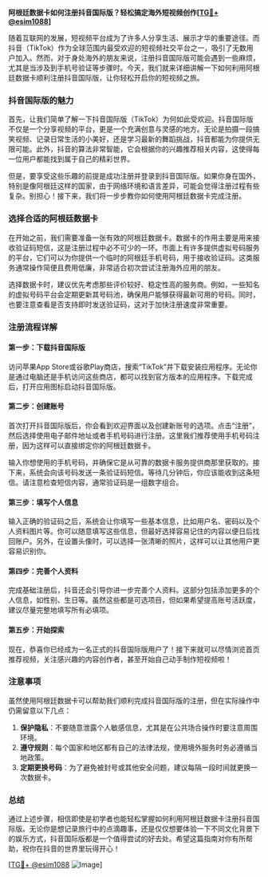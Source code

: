**阿根廷数据卡如何注册抖音国际版？轻松搞定海外短视频创作[[TG💪+ @esim1088](https://t.me/s/esim1088)]**

随着互联网的发展，短视频平台成为了许多人分享生活、展示才华的重要途径。而抖音（TikTok）作为全球范围内最受欢迎的短视频社交平台之一，吸引了无数用户加入。然而，对于身处海外的朋友来说，注册抖音国际版可能会遇到一些麻烦，尤其是当涉及到手机号验证等步骤时。今天，我们就来详细讲解一下如何利用阿根廷数据卡顺利注册抖音国际版，让你轻松开启你的短视频之旅。

### 抖音国际版的魅力

首先，让我们简单了解一下抖音国际版（TikTok）为何如此受欢迎。抖音国际版不仅是一个分享视频的平台，更是一个充满创意与灵感的地方。无论是拍摄一段搞笑视频、记录日常生活的小美好，还是学习最新的舞蹈挑战，抖音都能为你提供无限可能。此外，抖音的算法非常智能，它会根据你的兴趣推荐相关内容，这使得每一位用户都能找到属于自己的精彩世界。

但是，要享受这些乐趣的前提是成功注册并登录到抖音国际版。如果你身在国外，特别是像阿根廷这样的国家，由于网络环境和语言差异，可能会觉得注册过程有些复杂。别担心！接下来，我们将一步步教你如何使用阿根廷数据卡完成注册。

### 选择合适的阿根廷数据卡

在开始之前，我们需要准备一张有效的阿根廷数据卡。数据卡的作用主要是用来接收验证码短信，这是注册过程中必不可少的一环。市面上有许多提供虚拟号码服务的平台，它们可以为你提供一个临时的阿根廷手机号码，用于接收验证码。这类服务通常操作简便且费用低廉，非常适合初次尝试注册海外应用的朋友。

选择数据卡时，建议优先考虑那些评价较好、稳定性高的服务商。例如，一些知名的虚拟号码平台会定期更新其号码池，确保用户能够获得最新可用的号码。同时，也要注意查看是否支持即时发送验证码，这对于加快注册速度非常重要。

### 注册流程详解

#### 第一步：下载抖音国际版

访问苹果App Store或谷歌Play商店，搜索“TikTok”并下载安装应用程序。无论你是通过电脑还是手机访问这些商店，都可以找到官方版本的应用程序。下载完成后，打开应用图标启动抖音国际版。

#### 第二步：创建账号

首次打开抖音国际版后，你会看到欢迎界面以及创建新账号的选项。点击“注册”，然后选择使用电子邮件地址或者手机号码进行注册。这里我们推荐使用手机号码注册，因为这样可以直接绑定你的阿根廷数据卡。

输入你想使用的手机号码，并确保它是从可靠的数据卡服务提供商那里获取的。接下来，系统会向该号码发送一条验证码短信。等待几分钟后，你应该能收到这条短信。请注意检查短信内容，通常验证码是一组数字组合。

#### 第三步：填写个人信息

输入正确的验证码之后，系统会让你填写一些基本信息，比如用户名、密码以及个人资料图片等。你可以随意填写这些信息，但最好选择容易记住的内容以便日后找回账户。另外，在设置头像时，可以选择一张清晰的照片，这样可以让其他用户更容易识别你。

#### 第四步：完善个人资料

完成基础注册后，抖音还会引导你进一步完善个人资料。这部分包括添加更多的个人信息，如性别、生日等。虽然这些都是可选项目，但如果希望提高账号活跃度，建议尽量完整地填写所有必填项。

#### 第五步：开始探索

现在，恭喜你已经成为一名正式的抖音国际版用户了！接下来就可以尽情浏览首页推荐视频，关注感兴趣的内容创作者，甚至开始自己动手制作短视频啦！

### 注意事项

虽然使用阿根廷数据卡可以帮助我们顺利完成抖音国际版的注册，但在实际操作中仍需留意以下几点：

1. **保护隐私**：不要随意泄露个人敏感信息，尤其是在公共场合操作时要注意周围环境。
2. **遵守规则**：每个国家和地区都有自己的法律法规，使用境外服务时务必遵循当地政策。
3. **定期更换号码**：为了避免被封号或其他安全问题，建议每隔一段时间就更换一次数据卡。

### 总结

通过上述步骤，相信即使是初学者也能轻松掌握如何利用阿根廷数据卡注册抖音国际版。无论你是想记录旅行中的点滴趣事，还是仅仅想要体验一下不同文化背景下的娱乐方式，抖音国际版都是一个值得尝试的好去处。希望这篇指南对你有所帮助，祝你在抖音的世界里玩得开心！

[[TG💪+ @esim1088](https://t.me/s/esim1088) ![Image](https://i.postimg.cc/4NQfJmqS/Snipaste-2025-05-13-00-14-12.png)]